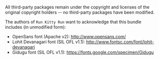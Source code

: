 All third-party packages remain under
the copyright and licenses of the original copyright holders
-- no third-party packages have been modified.

The authors of `Run Kitty Run` want to acknowledge that
this bundle includes (in unmodified form):
  - OpenSans font (Apache v2): http://www.opensans.com/
  - Lohit Devanagari font (SIL OFL v1.1): http://www.fontsc.com/font/lohit-devanagari
  - Gidugu font (SIL OFL v1.1): https://fonts.google.com/specimen/Gidugu

